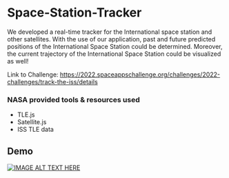 # Space-Station-Tracker
We developed a real-time tracker for the International space station and other satellites. With the use of our application, past and future predicted positions of the International Space Station could be determined. Moreover, the current trajectory of the International Space Station could be visualized as well!

Link to Challenge: https://2022.spaceappschallenge.org/challenges/2022-challenges/track-the-iss/details

### NASA provided tools & resources used
- TLE.js
- Satellite.js
- ISS TLE data

## Demo
[![IMAGE ALT TEXT HERE](https://img.youtube.com/vi/JG-RJwTMwZw/0.jpg)](https://www.youtube.com/watch?v=JG-RJwTMwZw)
